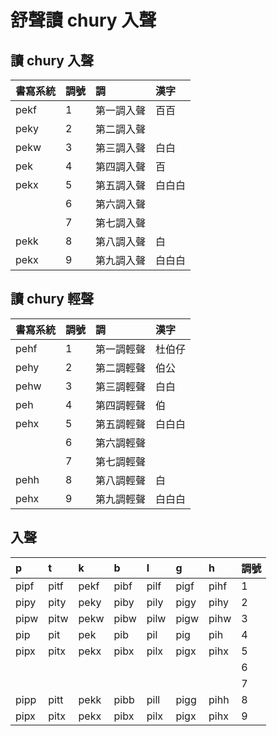 # 舒聲讀 chury 入聲

## 讀 chury 入聲

| 書寫系統 | 調號 | 調 | 漢字 |
| :--- | :--- | :--- | :--- |
| pekf | 1 | 第一調入聲 | 百百 |
| peky | 2 | 第二調入聲 ||
| pekw | 3 | 第三調入聲 | 白白 |
| pek | 4 | 第四調入聲 | 百 |
| pekx | 5 | 第五調入聲 | 白白白 |
|| 6 | 第六調入聲 ||
|| 7 | 第七調入聲 ||
| pekk | 8 | 第八調入聲 | 白 |
| pekx | 9 | 第九調入聲 | 白白白 |

## 讀 chury 輕聲

| 書寫系統 | 調號 | 調 | 漢字 |
| :--- | :--- | :--- | :--- |
| pehf | 1 | 第一調輕聲 | 杜伯仔 |
| pehy | 2 | 第二調輕聲 | 伯公 |
| pehw | 3 | 第三調輕聲 | 白白 |
| peh | 4 | 第四調輕聲 | 伯 |
| pehx | 5 | 第五調輕聲 | 白白白 |
|| 6 | 第六調輕聲 ||
|| 7 | 第七調輕聲 ||
| pehh | 8 | 第八調輕聲 | 白 |
| pehx | 9 | 第九調輕聲 | 白白白 |

## 入聲

| p | t | k | b | l | g | h | 調號 |
| :--- | :--- | :--- | :--- | :--- | :--- | :--- | :--- |
| pipf | pitf | pekf | pibf | pilf | pigf | pihf | 1 |
| pipy | pity | peky | piby | pily | pigy | pihy | 2 |
| pipw | pitw | pekw | pibw | pilw | pigw | pihw | 3 |
| pip | pit | pek | pib | pil | pig | pih | 4 |
| pipx | pitx | pekx | pibx | pilx | pigx | pihx | 5 |
|||||||| 6 |
|||||||| 7 |
| pipp | pitt | pekk | pibb | pill | pigg | pihh | 8 |
| pipx | pitx | pekx | pibx | pilx | pigx | pihx | 9 |
